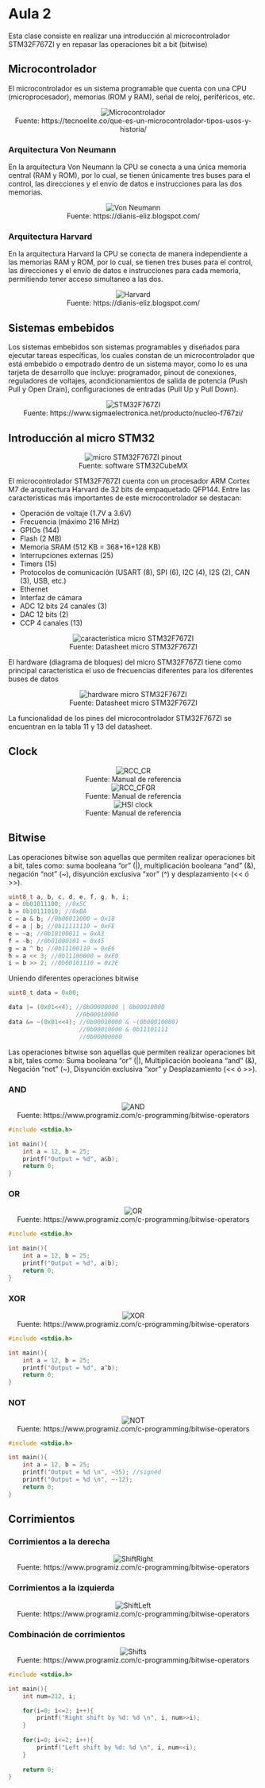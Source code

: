 <h1>Aula 2</h1>

Esta clase consiste en realizar una introducción al microcontrolador STM32F767ZI y en repasar las operaciones bit a bit (bitwise)

<h2>Microcontrolador</h2>

El microcontrolador es un sistema programable que cuenta con una CPU (microprocesador), memorias (ROM y RAM), señal de reloj, periféricos, etc.

<div align="center">
<img src="Imagenes/image-2.png" alt="Microcontrolador"/>
<br>
<figcaption>Fuente: https://tecnoelite.co/que-es-un-microcontrolador-tipos-usos-y-historia/</figcaption>
</div>

<h3>Arquitectura Von Neumann</h3>

En la arquitectura Von Neumann la CPU se conecta a una única memoria central (RAM y ROM), por lo cual, se tienen únicamente tres buses para el control, las direcciones y el envío de datos e instrucciones para las dos memorias.

<div align="center">
<img src="Imagenes/image-3.png" alt="Von Neumann"/>
<br>
<figcaption>Fuente: https://dianis-eliz.blogspot.com/</figcaption>
</div>

<h3>Arquitectura Harvard</h3>

En la arquitectura Harvard la CPU se conecta de manera independiente a las memorias RAM y ROM, por lo cual, se tienen tres buses para el control, las direcciones y el envío de datos e instrucciones para cada memoria, permitiendo tener acceso simultaneo a las dos.

<div align="center">
<img src="Imagenes/image-4.png" alt="Harvard"/>
<br>
<figcaption>Fuente: https://dianis-eliz.blogspot.com/</figcaption>
</div>

<h2>Sistemas embebidos</h2>

Los sistemas embebidos son sistemas programables y diseñados para ejecutar tareas específicas, los cuales constan de un microcontrolador que está embebido o empotrado dentro de un sistema mayor, como lo es una tarjeta de desarrollo que incluye: programador, pinout de conexiones, reguladores de voltajes, acondicionamientos de salida de potencia (Push Pull y Open Drain), configuraciones de entradas (Pull Up y Pull Down).

<div align="center">
<img src="Imagenes/image-5.png" alt="STM32F767ZI"/>
<br>
<figcaption>Fuente: https://www.sigmaelectronica.net/producto/nucleo-f767zi/</figcaption>
</div>

<h2>Introducción al micro STM32</h2>


<div align="center">
<img src="Imagenes/image-9.png" alt="micro STM32F767ZI pinout"/>
<br>
<figcaption>Fuente: software STM32CubeMX</figcaption>
</div>

El microcontrolador STM32F767ZI cuenta con un procesador ARM Cortex M7 de arquitectura Harvard de 32 bits de empaquetado QFP144. Entre las características más importantes de este microcontrolador se destacan:

- Operación de voltaje (1.7V a 3.6V)
- Frecuencia (máximo 216 MHz)
- GPIOs (144)
- Flash (2 MB)
- Memoria SRAM (512 KB = 368+16+128 KB)
- Interrupciones externas (25)
- Timers (15)
- Protocolos de comunicación (USART (8), SPI (6), I2C (4), I2S (2), CAN (3), USB, etc.)
- Ethernet
- Interfaz de cámara
- ADC 12 bits 24 canales (3)
- DAC 12 bits (2)
- CCP 4 canales (13)

<div align="center">
<img src="Imagenes/image.png" alt="característica micro STM32F767ZI"/>
<br>
<figcaption>Fuente: Datasheet micro STM32F767ZI</figcaption>
</div>

El hardware (diagrama de bloques) del micro STM32F767ZI tiene como principal característica el uso de frecuencias diferentes para los diferentes buses de datos

<div align="center">
<img src="Imagenes/image-1.png" alt="hardware micro STM32F767ZI"/>
<br>
<figcaption>Fuente: Datasheet micro STM32F767ZI</figcaption>
</div>

La funcionalidad de los pines del microcontrolador STM32F767ZI se encuentran en la tabla 11 y 13 del datasheet.

<h2>Clock</h2>

<div align="center">
<img src="Imagenes/image-6.png" alt="RCC_CR"/>
<br>
<figcaption>Fuente: Manual de referencia</figcaption>
</div>

<div align="center">
<img src="Imagenes/image-7.png" alt="RCC_CFGR"/>
<br>
<figcaption>Fuente: Manual de referencia</figcaption>
</div>

<div align="center">
<img src="Imagenes/image-8.png" alt="HSI clock"/>
<br>
<figcaption>Fuente: Manual de referencia</figcaption>
</div>

<h2>Bitwise</h2>

Las operaciones bitwise son aquellas que permiten realizar operaciones bit a bit, tales como: suma booleana “or” (|), multiplicación booleana “and” (&), negación “not” (~), disyunción exclusiva “xor” (^) y desplazamiento (<< ó >>).

```c
uint8_t a, b, c, d, e, f, g, h, i;
a = 0b01011100; //0x5C
b = 0b10111010; //0xBA
c = a & b; //0b00011000 = 0x18
d = a | b; //0b11111110 = 0xFE
e = ~a; //0b10100011 = 0xA3
f = ~b; //0b01000101 = 0x45
g = a ^ b; //0b11100110 = 0xE6
h = a << 3; //0b11100000 = 0xE0
i = b >> 2; //0b00101110 = 0x2E
```

Uniendo diferentes operaciones bitwise

```c
uint8_t data = 0x00;

data |= (0x01<<4); //0b00000000 | 0b00010000
                   //0b00010000
data &= ~(0x01<<4); //0b00010000 & ~(0b00010000)
                    //0b00010000 & 0b11101111
                    //0b00000000
```

Las operaciones bitwise son aquellas que permiten realizar operaciones bit a bit, tales como: Suma booleana “or” (|), Multiplicación booleana “and” (&), Negación “not” (~), Disyunción exclusiva “xor” y Desplazamiento (<< ó >>).

<h3>AND</h3>

<div align="center">
<img src="Imagenes/image-15.png" alt="AND"/>
<br>
<figcaption>Fuente: https://www.programiz.com/c-programming/bitwise-operators</figcaption>
</div>

```c
#include <stdio.h>

int main(){
    int a = 12, b = 25;
    printf("Output = %d", a&b);
    return 0;
}
```

<h3>OR</h3>

<div align="center">
<img src="Imagenes/image-16.png" alt="OR"/>
<br>
<figcaption>Fuente: https://www.programiz.com/c-programming/bitwise-operators</figcaption>
</div>

```c
#include <stdio.h>

int main(){
    int a = 12, b = 25;
    printf("Output = %d", a|b);
    return 0;
}
```

<h3>XOR</h3>

<div align="center">
<img src="Imagenes/image-17.png" alt="XOR"/>
<br>
<figcaption>Fuente: https://www.programiz.com/c-programming/bitwise-operators</figcaption>
</div>

```c
#include <stdio.h>

int main(){
    int a = 12, b = 25;
    printf("Output = %d", a^b);
    return 0;
}
```

<h3>NOT</h3>

<div align="center">
<img src="Imagenes/image-18.png" alt="NOT"/>
<br>
<figcaption>Fuente: https://www.programiz.com/c-programming/bitwise-operators</figcaption>
</div>

```c
#include <stdio.h>

int main(){
    int a = 12, b = 25;
    printf("Output = %d \n", ~35); //signed
    printf("Output = %d \n", ~-12);
    return 0;
}
```

<h2>Corrimientos</h2>

<h3>Corrimientos a la derecha</h3>

<div align="center">
<img src="Imagenes/image-19.png" alt="ShiftRight"/>
<br>
<figcaption>Fuente: https://www.programiz.com/c-programming/bitwise-operators</figcaption>
</div>

<h3>Corrimientos a la izquierda</h3>

<div align="center">
<img src="Imagenes/image-20.png" alt="ShiftLeft"/>
<br>
<figcaption>Fuente: https://www.programiz.com/c-programming/bitwise-operators</figcaption>
</div>

<h3>Combinación de corrimientos</h3>

<div align="center">
<img src="Imagenes/image-21.png" alt="Shifts"/>
<br>
<figcaption>Fuente: https://www.programiz.com/c-programming/bitwise-operators</figcaption>
</div>

```c
#include <stdio.h>

int main(){
    int num=212, i;

    for(i=0; i<=2; i++){
        printf("Right shift by %d: %d \n", i, num>>i);
    }
    
    for(i=0; i<=2; i++){
        printf("Left shift by %d: %d \n", i, num<<i);
    }
    
    return 0;
}
```

